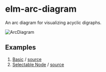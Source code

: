 # elm-arc-diagram

An arc diagram for visualizing acyclic digraphs.

![ArcDiagram](http://justinmimbs.com/etcetera/arc-diagram.png)

## Examples

  1. [Basic](https://justinmimbs.github.io/elm-arc-diagram/1-basic.html) / [source](https://github.com/justinmimbs/elm-arc-diagram/blob/master/examples/1-basic.elm)
  2. [Selectable Node](https://justinmimbs.github.io/elm-arc-diagram/2-selectable-node.html) / [source](https://github.com/justinmimbs/elm-arc-diagram/blob/master/examples/2-selectable-node.elm)
